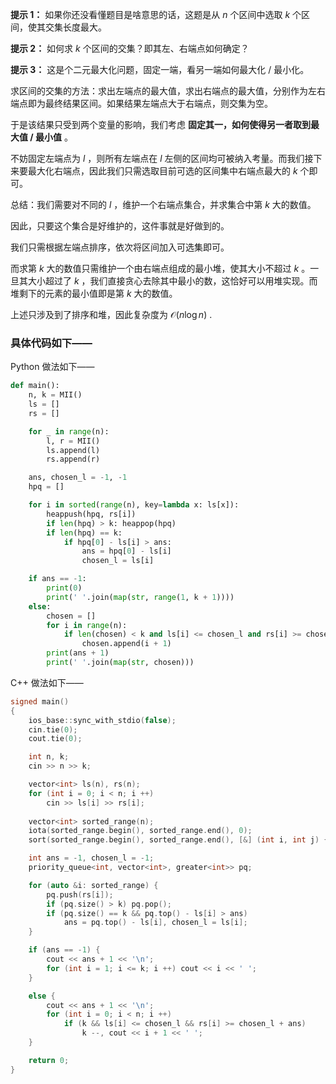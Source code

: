 **提示 1：** 如果你还没看懂题目是啥意思的话，这题是从 $n$ 个区间中选取 $k$ 个区间，使其交集长度最大。

**提示 2：** 如何求 $k$ 个区间的交集？即其左、右端点如何确定？

**提示 3：** 这是个二元最大化问题，固定一端，看另一端如何最大化 / 最小化。

求区间的交集的方法：求出左端点的最大值，求出右端点的最大值，分别作为左右端点即为最终结果区间。如果结果左端点大于右端点，则交集为空。

于是该结果只受到两个变量的影响，我们考虑 **固定其一，如何使得另一者取到最大值 / 最小值** 。

不妨固定左端点为 $l$ ，则所有左端点在 $l$ 左侧的区间均可被纳入考量。而我们接下来要最大化右端点，因此我们只需选取目前可选的区间集中右端点最大的 $k$ 个即可。

总结：我们需要对不同的 $l$ ，维护一个右端点集合，并求集合中第 $k$ 大的数值。

因此，只要这个集合是好维护的，这件事就是好做到的。

我们只需根据左端点排序，依次将区间加入可选集即可。

而求第 $k$ 大的数值只需维护一个由右端点组成的最小堆，使其大小不超过 $k$ 。一旦其大小超过了 $k$ ，我们直接贪心去除其中最小的数，这恰好可以用堆实现。而堆剩下的元素的最小值即是第 $k$ 大的数值。

上述只涉及到了排序和堆，因此复杂度为 $\mathcal{O}(n\log n)$ .

### 具体代码如下——

Python 做法如下——

```Python []
def main():
    n, k = MII()
    ls = []
    rs = []

    for _ in range(n):
        l, r = MII()
        ls.append(l)
        rs.append(r)

    ans, chosen_l = -1, -1
    hpq = []

    for i in sorted(range(n), key=lambda x: ls[x]):
        heappush(hpq, rs[i])
        if len(hpq) > k: heappop(hpq)
        if len(hpq) == k:
            if hpq[0] - ls[i] > ans:
                ans = hpq[0] - ls[i]
                chosen_l = ls[i]

    if ans == -1:
        print(0)
        print(' '.join(map(str, range(1, k + 1))))
    else:
        chosen = []
        for i in range(n):
            if len(chosen) < k and ls[i] <= chosen_l and rs[i] >= chosen_l + ans:
                chosen.append(i + 1)
        print(ans + 1)
        print(' '.join(map(str, chosen)))
```

C++ 做法如下——

```cpp []
signed main()
{
    ios_base::sync_with_stdio(false);
    cin.tie(0);
    cout.tie(0);

    int n, k;
    cin >> n >> k;

    vector<int> ls(n), rs(n);
    for (int i = 0; i < n; i ++)
        cin >> ls[i] >> rs[i];
    
    vector<int> sorted_range(n);
    iota(sorted_range.begin(), sorted_range.end(), 0);
    sort(sorted_range.begin(), sorted_range.end(), [&] (int i, int j) {return ls[i] < ls[j];});

    int ans = -1, chosen_l = -1;
    priority_queue<int, vector<int>, greater<int>> pq;

    for (auto &i: sorted_range) {
        pq.push(rs[i]);
        if (pq.size() > k) pq.pop();
        if (pq.size() == k && pq.top() - ls[i] > ans)
            ans = pq.top() - ls[i], chosen_l = ls[i];
    }

    if (ans == -1) {
        cout << ans + 1 << '\n';
        for (int i = 1; i <= k; i ++) cout << i << ' ';
    }

    else {
        cout << ans + 1 << '\n';
        for (int i = 0; i < n; i ++)
            if (k && ls[i] <= chosen_l && rs[i] >= chosen_l + ans)
                k --, cout << i + 1 << ' ';
    }

    return 0;
}
```
